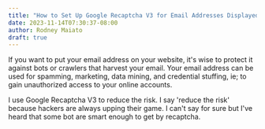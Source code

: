 ```yaml
---
title: "How to Set Up Google Recaptcha V3 for Email Addresses Displayed on Your Website"
date: 2023-11-14T07:30:37-08:00
author: Rodney Maiato
draft: true
---
```

If you want to put your email address on your website, it's wise to protect it against bots or crawlers that harvest your email. Your email address can be used for spamming, marketing, data mining, and credential stuffing, ie; to gain unauthorized access to your online accounts.

I use Google Recaptcha V3 to reduce the risk. I say 'reduce the risk' because hackers are always upping their game. I can't say for sure but I've heard that some bot are smart enough to get by recaptcha.

